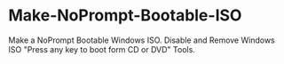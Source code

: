 # Make-NoPrompt-Bootable-ISO
 Make a NoPrompt Bootable Windows ISO. Disable and Remove Windows ISO "Press any key to boot form CD or DVD" Tools.
